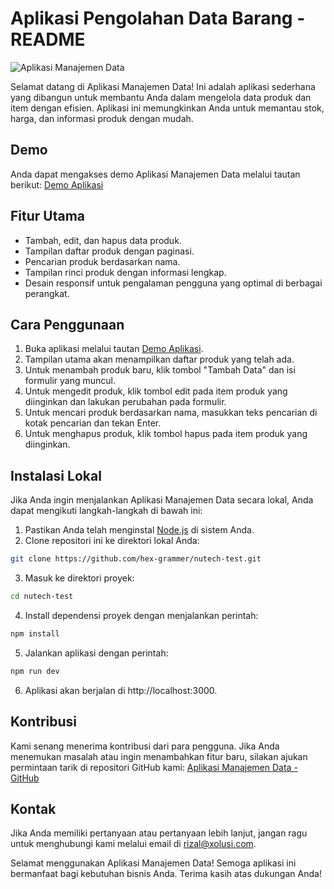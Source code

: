 # Aplikasi Pengolahan Data Barang - README

![Aplikasi Manajemen Data](https://nutech.rizaltsx.com/og-image.png)

Selamat datang di Aplikasi Manajemen Data! Ini adalah aplikasi sederhana yang dibangun untuk membantu Anda dalam mengelola data produk dan item dengan efisien. Aplikasi ini memungkinkan Anda untuk memantau stok, harga, dan informasi produk dengan mudah.

## Demo

Anda dapat mengakses demo Aplikasi Manajemen Data melalui tautan berikut: [Demo Aplikasi](https://nutech.rizaltsx.com)

## Fitur Utama

- Tambah, edit, dan hapus data produk.
- Tampilan daftar produk dengan paginasi.
- Pencarian produk berdasarkan nama.
- Tampilan rinci produk dengan informasi lengkap.
- Desain responsif untuk pengalaman pengguna yang optimal di berbagai perangkat.

## Cara Penggunaan

1. Buka aplikasi melalui tautan [Demo Aplikasi](https://nutech.rizaltsx.com).
2. Tampilan utama akan menampilkan daftar produk yang telah ada.
3. Untuk menambah produk baru, klik tombol "Tambah Data" dan isi formulir yang muncul.
4. Untuk mengedit produk, klik tombol edit pada item produk yang diinginkan dan lakukan perubahan pada formulir.
5. Untuk mencari produk berdasarkan nama, masukkan teks pencarian di kotak pencarian dan tekan Enter.
6. Untuk menghapus produk, klik tombol hapus pada item produk yang diinginkan.

## Instalasi Lokal

Jika Anda ingin menjalankan Aplikasi Manajemen Data secara lokal, Anda dapat mengikuti langkah-langkah di bawah ini:

1. Pastikan Anda telah menginstal [Node.js](https://nodejs.org/) di sistem Anda.
2. Clone repositori ini ke direktori lokal Anda:

```bash
git clone https://github.com/hex-grammer/nutech-test.git
```

3. Masuk ke direktori proyek:

```bash
cd nutech-test
```

4. Install dependensi proyek dengan menjalankan perintah:

```bash
npm install
```

5. Jalankan aplikasi dengan perintah:

```bash
npm run dev
```

6. Aplikasi akan berjalan di http://localhost:3000.

## Kontribusi

Kami senang menerima kontribusi dari para pengguna. Jika Anda menemukan masalah atau ingin menambahkan fitur baru, silakan ajukan permintaan tarik di repositori GitHub kami: [Aplikasi Manajemen Data - GitHub](https://github.com/hex-grammer/nutech-test)

## Kontak

Jika Anda memiliki pertanyaan atau pertanyaan lebih lanjut, jangan ragu untuk menghubungi kami melalui email di rizal@xolusi.com.

Selamat menggunakan Aplikasi Manajemen Data! Semoga aplikasi ini bermanfaat bagi kebutuhan bisnis Anda. Terima kasih atas dukungan Anda!
